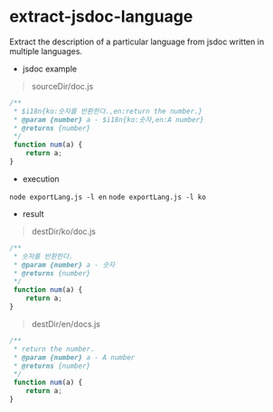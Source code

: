 # extract-jsdoc-language
Extract the description of a particular language from jsdoc written in multiple languages.


- jsdoc example

> sourceDir/doc.js
```js
/**
 * $i18n{ko:숫자를 반환한다.,en:return the number.}
 * @param {number} a - $i18n{ko:숫자,en:A number}
 * @returns {number}
 */
 function num(a) {
    return a;
}
```



- execution

`node exportLang.js -l en`
`node exportLang.js -l ko`



- result
> destDir/ko/doc.js
    
```js
/**
 * 숫자를 반환한다.
 * @param {number} a - 숫자
 * @returns {number}
 */
 function num(a) {
    return a;
}
```
> destDir/en/docs.js
    
```js
/**
 * return the number.
 * @param {number} a - A number
 * @returns {number}
 */
 function num(a) {
    return a;
}
```
